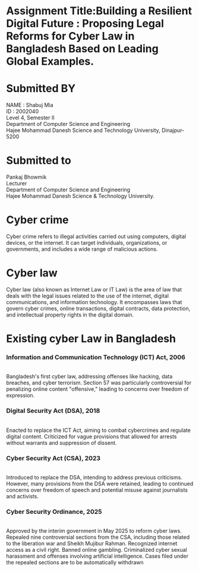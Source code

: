 # 	Assignment Title:Building a Resilient Digital Future : Proposing Legal Reforms for Cyber Law in Bangladesh Based on Leading Global Examples.

# Submitted BY
NAME : Shabuj Mia<br>
ID : 2002040<br>
Level 4, Semester II<br>
Department of Computer Science and Engineering<br>
Hajee Mohammad Danesh Science and Technology University, Dinajpur-5200<br>

# Submitted to
Pankaj Bhowmik<br>
Lecturer<br>
Department of Computer Science and Engineering<br>
Hajee Mohammad Danesh Science & Technology University.<br>

# Cyber crime
Cyber crime refers to illegal activities carried out using computers, digital devices, or the internet. It can target individuals, organizations, or governments, and includes a wide range of malicious actions.
# Cyber law
Cyber law (also known as Internet Law or IT Law) is the area of law that deals with the legal issues related to the use of the internet, digital communications, and information technology. It encompasses laws that govern cyber crimes, online transactions, digital contracts, data protection, and intellectual property rights in the digital domain.
# Existing cyber Law in Bangladesh
<h3>Information and Communication Technology (ICT) Act, 2006</h3><br>
Bangladesh's first cyber law, addressing offenses like hacking, data breaches, and cyber terrorism.
Section 57 was particularly controversial for penalizing online content  "offensive," leading to concerns over freedom of expression.
<h3>Digital Security Act (DSA), 2018</h3><br>
Enacted to replace the ICT Act, aiming to combat cybercrimes and regulate digital content.
Criticized for vague provisions that allowed for arrests without warrants and suppression of dissent.
<h3>Cyber Security Act (CSA), 2023</h3><br>
Introduced to replace the DSA, intending to address previous criticisms.
However, many provisions from the DSA were retained, leading to continued concerns over freedom of speech and potential misuse against journalists and activists. 
<h3>Cyber Security Ordinance, 2025</h3><br>
Approved by the interim government in May 2025 to reform cyber laws.
Repealed nine controversial sections from the CSA, including those related to the liberation war and Sheikh Mujibur Rahman.
Recognized internet access as a civil right.
Banned online gambling.
Criminalized cyber sexual harassment and offenses involving artificial intelligence.
Cases filed under the repealed sections are to be automatically withdrawn
